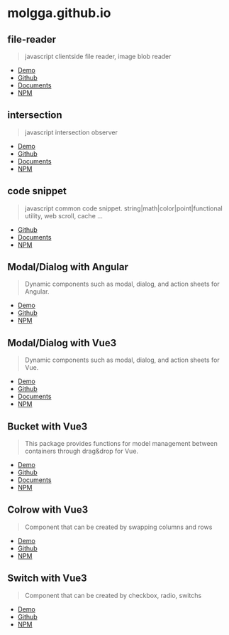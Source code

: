 # molgga.github.io

## file-reader

> javascript clientside file reader, image blob reader

- [Demo](https://molgga.github.io/jood-file-reader)
- [Github](https://github.com/molgga/jood-file-reader)
- [Documents](https://molgga.github.io/jood-file-reader/documents)
- [NPM](https://www.npmjs.com/package/@jood/file-reader)

## intersection

> javascript intersection observer

- [Demo](https://molgga.github.io/jood-appearer)
- [Github](https://github.com/molgga/jood-appearer)
- [Documents](https://molgga.github.io/jood-appearer/documents)
- [NPM](https://www.npmjs.com/package/@jood/appearer)

## code snippet

> javascript common code snippet. string|math|color|point|functional utility, web scroll, cache ...

- [Github](https://github.com/molgga/jood-common)
- [Documents](https://molgga.github.io/jood-common)
- [NPM](https://www.npmjs.com/package/@jood/common)

## Modal/Dialog with Angular

> Dynamic components such as modal, dialog, and action sheets for Angular.

- [Demo](https://molgga.github.io/jood-ng-modal)
- [Github](https://github.com/molgga/jood-ng-modal)
- [NPM](https://www.npmjs.com/package/@jood-ng-modal)

## Modal/Dialog with Vue3 

> Dynamic components such as modal, dialog, and action sheets for Vue.

- [Demo](https://molgga.github.io/jood-v-modal)
- [Github](https://github.com/molgga/jood-v-modal)
- [Documents](https://molgga.github.io/jood-v-modal/documents)
- [NPM](https://www.npmjs.com/package/@jood/v-modal)

## Bucket with Vue3 

> This package provides functions for model management between containers through drag&drop for Vue.

- [Demo](https://molgga.github.io/jood-v-bucket)
- [Github](https://github.com/molgga/jood-v-bucket)
- [Documents](https://molgga.github.io/jood-v-bucket/documents)
- [NPM](https://www.npmjs.com/package/@jood/v-bucket)

## Colrow with Vue3

> Component that can be created by swapping columns and rows

- [Demo](https://molgga.github.io/jood-v-colrow)
- [Github](https://github.com/molgga/jood-v-colrow)
- [NPM](https://www.npmjs.com/package/@jood/v-colrow)

## Switch with Vue3

> Component that can be created by checkbox, radio, switchs

- [Demo](https://molgga.github.io/jood-v-switch)
- [Github](https://github.com/molgga/jood-v-switch)
- [NPM](https://www.npmjs.com/package/@jood-v-switch)
